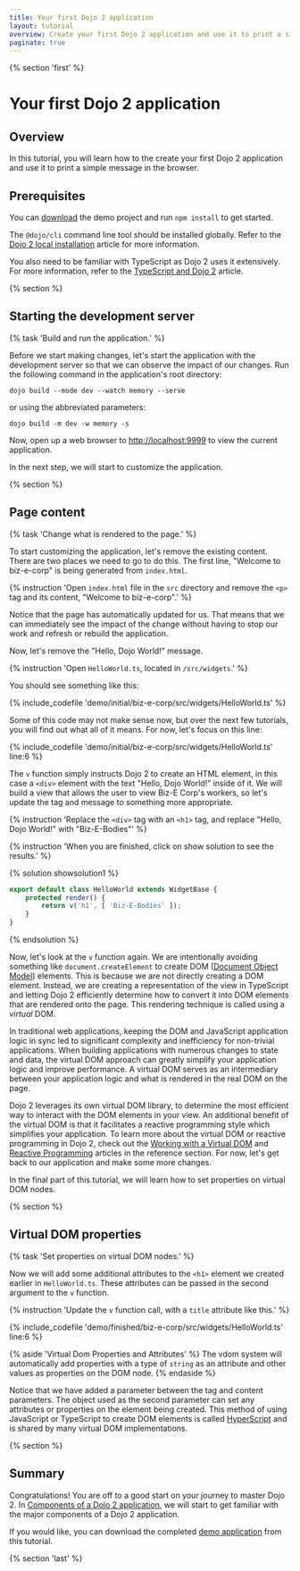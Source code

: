 ```yaml
---
title: Your first Dojo 2 application
layout: tutorial
overview: Create your first Dojo 2 application and use it to print a simple message in the browser.
paginate: true
---
```


{% section 'first' %}

# Your first Dojo 2 application

## Overview
In this tutorial, you will learn how to the create your first Dojo 2 application and use it to print a simple message in the browser.

## Prerequisites
You can [download](../assets/001_static_content-initial.zip) the demo project and run `npm install` to get started.

The `@dojo/cli` command line tool should be installed globally. Refer to the [Dojo 2 local installation](../000_local_installation/) article for more information.

You also need to be familiar with TypeScript as Dojo 2 uses it extensively. For more information, refer to the [TypeScript and Dojo 2](../../docs/fundamentals/typescript_and_dojo_2/) article.

{% section %}

## Starting the development server

{% task 'Build and run the application.' %}

Before we start making changes, let's start the application with the development server so that we can observe the impact of our changes. Run the following command in the application's root directory:

`dojo build --mode dev --watch memory --serve`

or using the abbreviated parameters:

`dojo build -m dev -w memory -s`

Now, open up a web browser to [http://localhost:9999](http://localhost:9999) to view the current application.

In the next step, we will start to customize the application.

{% section %}

## Page content

{% task 'Change what is rendered to the page.' %}

To start customizing the application, let's remove the existing content. There are two places we need to go to do this. The first line, "Welcome to biz-e-corp" is being generated from `index.html`.

{% instruction 'Open `index.html` file in the `src` directory and remove the `<p>` tag and its content, "Welcome to biz-e-corp".' %}

Notice that the page has automatically updated for us. That means that we can immediately see the impact of the change without having to stop our work and refresh or rebuild the application.

Now, let's remove the "Hello, Dojo World!" message.

{% instruction 'Open `HelloWorld.ts`, located in `/src/widgets`.' %}

You should see something like this:

{% include_codefile 'demo/initial/biz-e-corp/src/widgets/HelloWorld.ts' %}

Some of this code may not make sense now, but over the next few tutorials, you will find out what all of it means. For now, let's focus on this line:

{% include_codefile 'demo/initial/biz-e-corp/src/widgets/HelloWorld.ts' line:6 %}

The `v` function simply instructs Dojo 2 to create an HTML element, in this case a `<div>` element with the text "Hello, Dojo World!" inside of it. We will build a view that allows the user to view Biz-E Corp's workers, so let's update the tag and message to something more appropriate.

{% instruction 'Replace the `<div>` tag with an `<h1>` tag, and replace "Hello, Dojo World!" with "Biz-E-Bodies"' %}

{% instruction 'When you are finished, click on show solution to see the results.' %}

{% solution showsolution1 %}
```typescript
export default class HelloWorld extends WidgetBase {
	protected render() {
		return v('h1', [ 'Biz-E-Bodies' ]);
	}
}
```
{% endsolution %}

Now, let's look at the `v` function again. We are intentionally avoiding something like `document.createElement` to create DOM ([Document Object Model](https://en.wikipedia.org/wiki/Document_Object_Model)) elements. This is because we are not directly creating a DOM element. Instead, we are creating a representation of the view in TypeScript and letting Dojo 2 efficiently determine how to convert it into DOM elements that are rendered onto the page. This rendering technique is called using a *virtual* DOM.

In traditional web applications, keeping the DOM and JavaScript application logic in sync led to significant complexity and inefficiency for non-trivial applications. When building applications with numerous changes to state and data, the virtual DOM approach can greatly simplify your application logic and improve performance. A virtual DOM serves as an intermediary between your application logic and what is rendered in the real DOM on the page.

Dojo 2 leverages its own virtual DOM library, to determine the most efficient way to interact with the DOM elements in your view. An additional benefit of the virtual DOM is that it facilitates a reactive programming style which simplifies your application. To learn more about the virtual DOM or reactive programming in Dojo 2, check out the [Working with a Virtual DOM](../../docs/fundamentals/working_with_virtual_dom/) and [Reactive Programming](../../docs/fundamentals/reactive_programming/) articles in the reference section. For now, let's get back to our application and make some more changes.

In the final part of this tutorial, we will learn how to set properties on virtual DOM nodes.

{% section %}

## Virtual DOM properties

{% task 'Set properties on virtual DOM nodes.' %}

Now we will add some additional attributes to the `<h1>` element we created earlier in `HelloWorld.ts`. These attributes can be passed in the second argument to the `v` function.

{% instruction 'Update the `v` function call, with a `title` attribute like this.' %}

{% include_codefile 'demo/finished/biz-e-corp/src/widgets/HelloWorld.ts' line:6 %}

{% aside 'Virtual Dom Properties and Attributes' %}
The vdom system will automatically add properties with a type of `string` as an attribute and other values as properties on the DOM node.
{% endaside %}

Notice that we have added a parameter between the tag and content parameters. The object used as the second parameter can set any attributes or properties on the element being created. This method of using JavaScript or TypeScript to create DOM elements is called [HyperScript](https://github.com/hyperhype/hyperscript) and is shared by many virtual DOM implementations.

{% section %}

## Summary

Congratulations! You are off to a good start on your journey to master Dojo 2. In [Components of a Dojo 2 application](../002_creating_an_application/), we will start to get familiar with the major components of a Dojo 2 application.

If you would like, you can download the completed [demo application](../assets/001_static_content-finished.zip) from this tutorial.

{% section 'last' %}
